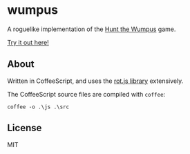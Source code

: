wumpus
======

A roguelike implementation of the [Hunt the Wumpus](http://en.wikipedia.org/wiki/Hunt_the_Wumpus) game.

[Try it out here!](http://mopsled.github.io/wumpus/game.html)

About
-----

Written in CoffeeScript, and uses the [rot.js library](http://ondras.github.io/rot.js/hp/) extensively.

The CoffeeScript source files are compiled with `coffee`:

    coffee -o .\js .\src

License
-------

MIT

